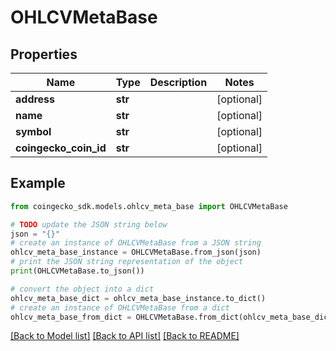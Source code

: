 # OHLCVMetaBase


## Properties

Name | Type | Description | Notes
------------ | ------------- | ------------- | -------------
**address** | **str** |  | [optional] 
**name** | **str** |  | [optional] 
**symbol** | **str** |  | [optional] 
**coingecko_coin_id** | **str** |  | [optional] 

## Example

```python
from coingecko_sdk.models.ohlcv_meta_base import OHLCVMetaBase

# TODO update the JSON string below
json = "{}"
# create an instance of OHLCVMetaBase from a JSON string
ohlcv_meta_base_instance = OHLCVMetaBase.from_json(json)
# print the JSON string representation of the object
print(OHLCVMetaBase.to_json())

# convert the object into a dict
ohlcv_meta_base_dict = ohlcv_meta_base_instance.to_dict()
# create an instance of OHLCVMetaBase from a dict
ohlcv_meta_base_from_dict = OHLCVMetaBase.from_dict(ohlcv_meta_base_dict)
```
[[Back to Model list]](../README.md#documentation-for-models) [[Back to API list]](../README.md#documentation-for-api-endpoints) [[Back to README]](../README.md)


